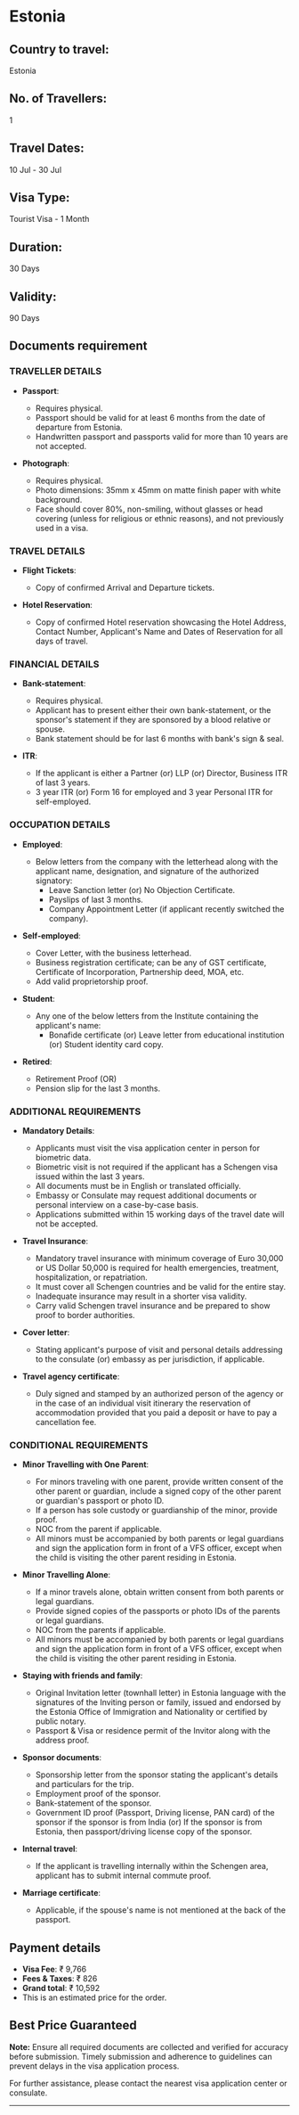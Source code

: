 # Estonia

## Country to travel:
Estonia

## No. of Travellers:
1

## Travel Dates:
10 Jul - 30 Jul

## Visa Type:
Tourist Visa - 1 Month

## Duration:
30 Days

## Validity:
90 Days

## Documents requirement

### TRAVELLER DETAILS

- **Passport**:
  - Requires physical.
  - Passport should be valid for at least 6 months from the date of departure from Estonia.
  - Handwritten passport and passports valid for more than 10 years are not accepted.

- **Photograph**:
  - Requires physical.
  - Photo dimensions: 35mm x 45mm on matte finish paper with white background.
  - Face should cover 80%, non-smiling, without glasses or head covering (unless for religious or ethnic reasons), and not previously used in a visa.

### TRAVEL DETAILS

- **Flight Tickets**:
  - Copy of confirmed Arrival and Departure tickets.

- **Hotel Reservation**:
  - Copy of confirmed Hotel reservation showcasing the Hotel Address, Contact Number, Applicant's Name and Dates of Reservation for all days of travel.

### FINANCIAL DETAILS

- **Bank-statement**:
  - Requires physical.
  - Applicant has to present either their own bank-statement, or the sponsor's statement if they are sponsored by a blood relative or spouse.
  - Bank statement should be for last 6 months with bank's sign & seal.

- **ITR**:
  - If the applicant is either a Partner (or) LLP (or) Director, Business ITR of last 3 years.
  - 3 year ITR (or) Form 16 for employed and 3 year Personal ITR for self-employed.

### OCCUPATION DETAILS

- **Employed**:
  - Below letters from the company with the letterhead along with the applicant name, designation, and signature of the authorized signatory:
    - Leave Sanction letter (or) No Objection Certificate.
    - Payslips of last 3 months.
    - Company Appointment Letter (if applicant recently switched the company).

- **Self-employed**:
  - Cover Letter, with the business letterhead.
  - Business registration certificate; can be any of GST certificate, Certificate of Incorporation, Partnership deed, MOA, etc.
  - Add valid proprietorship proof.

- **Student**:
  - Any one of the below letters from the Institute containing the applicant's name:
    - Bonafide certificate (or) Leave letter from educational institution (or) Student identity card copy.

- **Retired**:
  - Retirement Proof (OR)
  - Pension slip for the last 3 months.

### ADDITIONAL REQUIREMENTS

- **Mandatory Details**:
  - Applicants must visit the visa application center in person for biometric data.
  - Biometric visit is not required if the applicant has a Schengen visa issued within the last 3 years.
  - All documents must be in English or translated officially.
  - Embassy or Consulate may request additional documents or personal interview on a case-by-case basis.
  - Applications submitted within 15 working days of the travel date will not be accepted.

- **Travel Insurance**:
  - Mandatory travel insurance with minimum coverage of Euro 30,000 or US Dollar 50,000 is required for health emergencies, treatment, hospitalization, or repatriation.
  - It must cover all Schengen countries and be valid for the entire stay.
  - Inadequate insurance may result in a shorter visa validity.
  - Carry valid Schengen travel insurance and be prepared to show proof to border authorities.

- **Cover letter**:
  - Stating applicant's purpose of visit and personal details addressing to the consulate (or) embassy as per jurisdiction, if applicable.

- **Travel agency certificate**:
  - Duly signed and stamped by an authorized person of the agency or in the case of an individual visit itinerary the reservation of accommodation provided that you paid a deposit or have to pay a cancellation fee.

### CONDITIONAL REQUIREMENTS

- **Minor Travelling with One Parent**:
  - For minors traveling with one parent, provide written consent of the other parent or guardian, include a signed copy of the other parent or guardian's passport or photo ID.
  - If a person has sole custody or guardianship of the minor, provide proof.
  - NOC from the parent if applicable.
  - All minors must be accompanied by both parents or legal guardians and sign the application form in front of a VFS officer, except when the child is visiting the other parent residing in Estonia.

- **Minor Travelling Alone**:
  - If a minor travels alone, obtain written consent from both parents or legal guardians.
  - Provide signed copies of the passports or photo IDs of the parents or legal guardians.
  - NOC from the parents if applicable.
  - All minors must be accompanied by both parents or legal guardians and sign the application form in front of a VFS officer, except when the child is visiting the other parent residing in Estonia.

- **Staying with friends and family**:
  - Original Invitation letter (townhall letter) in Estonia language with the signatures of the Inviting person or family, issued and endorsed by the Estonia Office of Immigration and Nationality or certified by public notary.
  - Passport & Visa or residence permit of the Invitor along with the address proof.

- **Sponsor documents**:
  - Sponsorship letter from the sponsor stating the applicant's details and particulars for the trip.
  - Employment proof of the sponsor.
  - Bank-statement of the sponsor.
  - Government ID proof (Passport, Driving license, PAN card) of the sponsor if the sponsor is from India (or) If the sponsor is from Estonia, then passport/driving license copy of the sponsor.

- **Internal travel**:
  - If the applicant is travelling internally within the Schengen area, applicant has to submit internal commute proof.

- **Marriage certificate**:
  - Applicable, if the spouse's name is not mentioned at the back of the passport.

## Payment details

- **Visa Fee**: ₹ 9,766
- **Fees & Taxes**: ₹ 826
- **Grand total**: ₹ 10,592
- This is an estimated price for the order.

## Best Price Guaranteed
**Note:** Ensure all required documents are collected and verified for accuracy before submission. Timely submission and adherence to guidelines can prevent delays in the visa application process.

For further assistance, please contact the nearest visa application center or consulate.

---